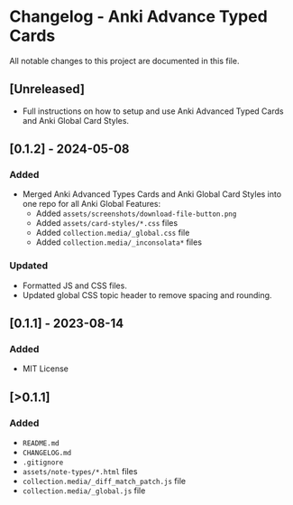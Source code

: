 # Changelog - Anki Advance Typed Cards

All notable changes to this project are documented in this file.

## [Unreleased]

- Full instructions on how to setup and use Anki Advanced Typed Cards and Anki Global Card Styles.

## [0.1.2] - 2024-05-08

### Added

- Merged Anki Advanced Types Cards and Anki Global Card Styles into one repo for all Anki Global Features:
  - Added `assets/screenshots/download-file-button.png`
  - Added `assets/card-styles/*.css` files
  - Added `collection.media/_global.css` file
  - Added `collection.media/_inconsolata*` files

### Updated

- Formatted JS and CSS files.
- Updated global CSS topic header to remove spacing and rounding.

## [0.1.1] - 2023-08-14

### Added

- MIT License

## [>0.1.1]

### Added

- `README.md`
- `CHANGELOG.md`
- `.gitignore`
- `assets/note-types/*.html` files
- `collection.media/_diff_match_patch.js` file
- `collection.media/_global.js` file
